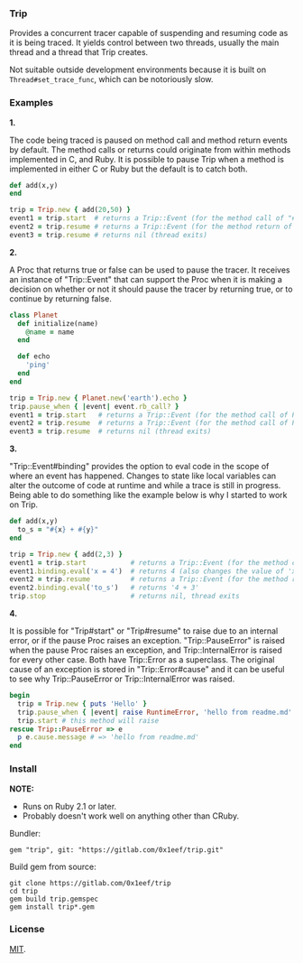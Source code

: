 ### Trip

Provides a concurrent tracer capable of suspending and resuming code as it
is being traced. It yields control between two threads, usually the main
thread and a thread that Trip creates.

Not suitable outside development environments because it is built on
`Thread#set_trace_func`, which can be notoriously slow.

### Examples

__1.__

The code being traced is paused on method call and method return events
by default. The method calls or returns could originate from within methods
implemented in C, and Ruby. It is possible to pause Trip when a method is
implemented in either C or Ruby but the default is to catch both.

```ruby
def add(x,y)
end

trip = Trip.new { add(20,50) }
event1 = trip.start  # returns a Trip::Event (for the method call of "#add")
event2 = trip.resume # returns a Trip::Event (for the method return of "#add")
event3 = trip.resume # returns nil (thread exits)
```

__2.__

A Proc that returns true or false can be used to pause the tracer.
It receives an instance of "Trip::Event" that can support the Proc
when it is making a decision on whether or not it should pause the
tracer by returning true, or to continue by returning false.

```ruby
class Planet
  def initialize(name)
    @name = name
  end

  def echo
    'ping'
  end
end

trip = Trip.new { Planet.new('earth').echo }
trip.pause_when { |event| event.rb_call? }
event1 = trip.start   # returns a Trip::Event (for the method call of Planet#initialize)
event2 = trip.resume  # returns a Trip::Event (for the method call of Planet#echo)
event3 = trip.resume  # returns nil (thread exits)
```

__3.__

"Trip::Event#binding" provides the option to eval code in the scope of where
an event has happened. Changes to state like local variables can alter the
outcome of code at runtime and while a trace is still in progress. Being able
to do something like the example below is why I started to work on Trip.

```ruby
def add(x,y)
  to_s = "#{x} + #{y}"
end

trip = Trip.new { add(2,3) }
event1 = trip.start           # returns a Trip::Event (for the method call of add)
event1.binding.eval('x = 4')  # returns 4 (also changes the value of 'x')
event2 = trip.resume          # returns a Trip::Event (for the method return of add)
event2.binding.eval('to_s')   # returns '4 + 3'
trip.stop                     # returns nil, thread exits
```

__4.__

It is possible for "Trip#start" or "Trip#resume" to raise due to an internal error,
or if the pause Proc raises an exception. "Trip::PauseError" is raised when
the pause Proc raises an exception, and Trip::InternalError is raised
for every other case. Both have Trip::Error as a superclass. The original cause of
an exception is stored in "Trip::Error#cause" and it can be useful to see why
Trip::PauseError or Trip::InternalError was raised.

```ruby
begin
  trip = Trip.new { puts 'Hello' }
  trip.pause_when { |event| raise RuntimeError, 'hello from readme.md' }
  trip.start # this method will raise
rescue Trip::PauseError => e
  p e.cause.message # => 'hello from readme.md'
end
```

### Install

**NOTE:**

* Runs on Ruby 2.1 or later.
* Probably doesn't work well on anything other than CRuby.

Bundler:

    gem "trip", git: "https://gitlab.com/0x1eef/trip.git"

Build gem from source:

    git clone https://gitlab.com/0x1eef/trip
    cd trip
    gem build trip.gemspec
    gem install trip*.gem

### License

[MIT](./LICENSE.txt).
